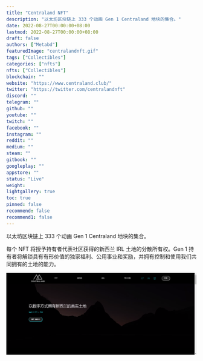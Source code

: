 ```yaml
---
title: "Centraland NFT"
description: "以太坊区块链上 333 个动画 Gen 1 Centraland 地块的集合。"
date: 2022-08-27T00:00:00+08:00
lastmod: 2022-08-27T00:00:00+08:00
draft: false
authors: ["Metabd"]
featuredImage: "centralandnft.gif"
tags: ["Collectibles"]
categories: ["nfts"]
nfts: ["Collectibles"]
blockchain: ""
website: "https://www.centraland.club/"
twitter: "https://twitter.com/centralandnft"
discord: ""
telegram: ""
github: ""
youtube: ""
twitch: ""
facebook: ""
instagram: ""
reddit: ""
medium: ""
steam: ""
gitbook: ""
googleplay: ""
appstore: ""
status: "Live"
weight: 
lightgallery: true
toc: true
pinned: false
recommend: false
recommend1: false
---
```

以太坊区块链上 333 个动画 Gen 1 Centraland 地块的集合。

每个 NFT 将授予持有者代表社区获得的新西兰 IRL 土地的分散所有权。Gen 1 持有者将解锁具有有形价值的独家福利、公用事业和奖励，并拥有控制和使用我们共同拥有的土地的能力。

![nft](51234313.png)